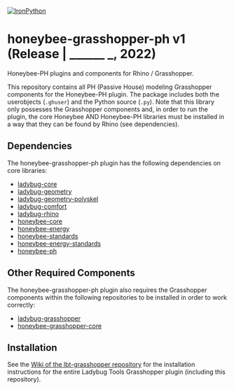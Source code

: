 [![IronPython](https://img.shields.io/badge/ironpython-2.7-red.svg)](https://github.com/IronLanguages/ironpython2/releases/tag/ipy-2.7.8/)
# honeybee-grasshopper-ph v1 (Release | ______ _, 2022)

Honeybee-PH plugins and components for Rhino / Grasshopper.

This repository contains all PH (Passive House) modeling Grasshopper components for the Honeybee-PH
plugin. The package includes both the userobjects (`.ghuser`) and the Python
source (`.py`). Note that this library only possesses the Grasshopper components
and, in order to run the plugin, the core Honeybee AND Honeybee-PH libraries must be installed in a way that
they can be found by Rhino (see dependencies).

## Dependencies

The honeybee-grasshopper-ph plugin has the following dependencies on core libraries:

* [ladybug-core](https://github.com/ladybug-tools/ladybug)
* [ladybug-geometry](https://github.com/ladybug-tools/ladybug-geometry)
* [ladybug-geometry-polyskel](https://github.com/ladybug-tools/ladybug-geometry-polyskel)
* [ladybug-comfort](https://github.com/ladybug-tools/ladybug-comfort)
* [ladybug-rhino](https://github.com/ladybug-tools/ladybug-rhino)
* [honeybee-core](https://github.com/ladybug-tools/honeybee-core)
* [honeybee-energy](https://github.com/ladybug-tools/honeybee-energy)
* [honeybee-standards](https://github.com/ladybug-tools/honeybee-standards)
* [honeybee-energy-standards](https://github.com/ladybug-tools/honeybee-ph-standards)
* [honeybee-ph](https://github.com/PH-Tools/honeybee_ph)

## Other Required Components

The honeybee-grasshopper-ph plugin also requires the Grasshopper components within the
following repositories to be installed in order to work correctly:

* [ladybug-grasshopper](https://github.com/ladybug-tools/ladybug-grasshopper)
* [honeybee-grasshopper-core](https://github.com/ladybug-tools/honeybee-grasshopper-core)

## Installation

See the [Wiki of the lbt-grasshopper repository](https://github.com/ladybug-tools/lbt-grasshopper/wiki)
for the installation instructions for the entire Ladybug Tools Grasshopper plugin
(including this repository).
